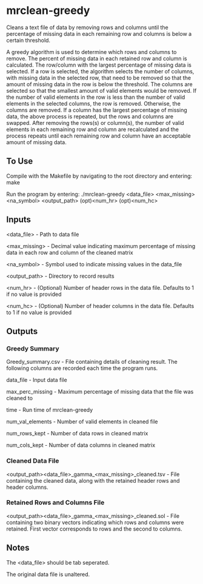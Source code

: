 # mrclean-greedy
Cleans a text file of data by removing rows and columns until the percentage of missing data in each remaining row and columns is below a certain threshold.

A greedy algorithm is used to determine which rows and columns to remove. The percent of missing data in each retained row and column is calculated. The row/column with the largest percentage of missing data is selected. If a row is selected, the algorithm selects the number of columns, with missing data in the selected row, that need to be removed so that the amount of missing data in the row is below the threshold. The columns are selected so that the smallest amount of valid elements would be removed. If the number of valid elements in the row is less than the number of valid elements in the selected columns, the row is removed. Otherwise, the columns are removed. If a column has the largest percentage of missing data, the above process is repeated, but the rows and columns are swapped. After removing the rows(s) or column(s), the number of valid elements in each remaining row and column are recalculated and the process repeats until each remaining row and column have an acceptable amount of missing data.

## To Use
Compile with the Makefile by navigating to the root directory and entering: make

Run the program by entering: ./mrclean-greedy <data_file> <max_missing> <na_symbol> <output_path> (opt)<num_hr> (opt)<num_hc>

## Inputs
<data_file> - Path to data file

<max_missing> - Decimal value indicating maximum percentage of missing data in each row and column of the cleaned matrix

<na_symbol> - Symbol used to indicate missing values in the data_file

<output_path> - Directory to record results

<num_hr> - (Optional) Number of header rows in the data file. Defaults to 1 if no value is provided

<num_hc> - (Optional) Number of header columns in the data file. Defaults to 1 if no value is provided

## Outputs
### Greedy Summary
Greedy_summary.csv - File containing details of cleaning result. The following columns are recorded each time the program runs.

data_file - Input data file

max_perc_missing - Maximum percentage of missing data that the file was cleaned to

time - Run time of mrclean-greedy

num_val_elements - Number of valid elements in cleaned file

num_rows_kept - Number of data rows in cleaned matrix

num_cols_kept - Number of data columns in cleaned matrix


### Cleaned Data File
<output_path><data_file>\_gamma_<max_missing>_cleaned.tsv - File containing the cleaned data, along with the retained header rows and header columns.

### Retained Rows and Columns File
<output_path><data_file>\_gamma_<max_missing>_cleaned.sol - File containing two binary vectors indicating which rows and columns were retained. First vector corresponds to rows and the second to columns.

## Notes
The <data_file> should be tab seperated.

The original data file is unaltered.

